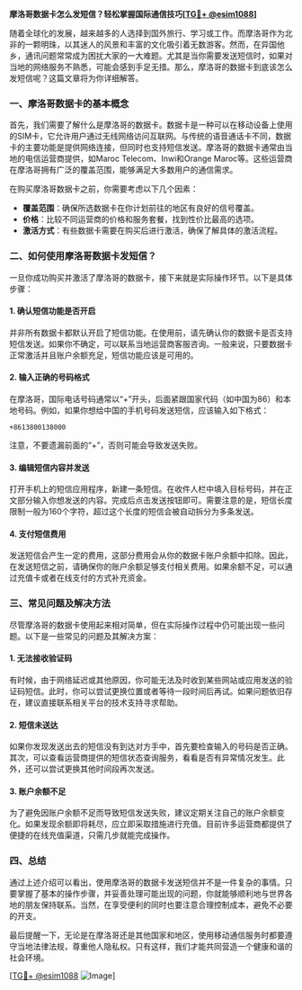 **摩洛哥数据卡怎么发短信？轻松掌握国际通信技巧[[TG💪+ @esim1088](https://t.me/s/esim1088)]**

随着全球化的发展，越来越多的人选择到国外旅行、学习或工作。而摩洛哥作为北非的一颗明珠，以其迷人的风景和丰富的文化吸引着无数游客。然而，在异国他乡，通讯问题常常成为困扰大家的一大难题。尤其是当你需要发送短信时，如果对当地的网络服务不熟悉，可能会感到手足无措。那么，摩洛哥的数据卡到底该怎么发短信呢？这篇文章将为你详细解答。

### 一、摩洛哥数据卡的基本概念

首先，我们需要了解什么是摩洛哥的数据卡。数据卡是一种可以在移动设备上使用的SIM卡，它允许用户通过无线网络访问互联网。与传统的语音通话卡不同，数据卡的主要功能是提供网络连接，但同时也支持短信发送。摩洛哥的数据卡通常由当地的电信运营商提供，如Maroc Telecom、Inwi和Orange Maroc等。这些运营商在摩洛哥拥有广泛的覆盖范围，能够满足大多数用户的通信需求。

在购买摩洛哥数据卡之前，你需要考虑以下几个因素：
- **覆盖范围**：确保所选数据卡在你计划前往的地区有良好的信号覆盖。
- **价格**：比较不同运营商的价格和服务套餐，找到性价比最高的选项。
- **激活方式**：有些数据卡需要在购买后进行激活，确保了解具体的激活流程。

### 二、如何使用摩洛哥数据卡发短信？

一旦你成功购买并激活了摩洛哥的数据卡，接下来就是实际操作环节。以下是具体步骤：

#### 1. 确认短信功能是否开启

并非所有数据卡都默认开启了短信功能。在使用前，请先确认你的数据卡是否支持短信发送。如果你不确定，可以联系当地运营商客服咨询。一般来说，只要数据卡正常激活并且账户余额充足，短信功能应该是可用的。

#### 2. 输入正确的号码格式

在摩洛哥，国际电话号码通常以“+”开头，后面紧跟国家代码（如中国为86）和本地号码。例如，如果你想给中国的手机号码发送短信，应该输入如下格式：
```
+8613800138000
```
注意，不要遗漏前面的“+”，否则可能会导致发送失败。

#### 3. 编辑短信内容并发送

打开手机上的短信应用程序，新建一条短信。在收件人栏中填入目标号码，并在正文部分输入你想发送的内容。完成后点击发送按钮即可。需要注意的是，短信长度限制一般为160个字符，超过这个长度的短信会被自动拆分为多条发送。

#### 4. 支付短信费用

发送短信会产生一定的费用，这部分费用会从你的数据卡账户余额中扣除。因此，在发送短信之前，请确保你的账户余额足够支付相关费用。如果余额不足，可以通过充值卡或者在线支付的方式补充资金。

### 三、常见问题及解决方法

尽管摩洛哥的数据卡使用起来相对简单，但在实际操作过程中仍可能出现一些问题。以下是一些常见的问题及其解决方案：

#### 1. 无法接收验证码

有时候，由于网络延迟或其他原因，你可能无法及时收到某些网站或应用发送的验证码短信。此时，你可以尝试更换位置或者等待一段时间后再试。如果问题依旧存在，建议直接联系相关平台的技术支持寻求帮助。

#### 2. 短信未送达

如果你发现发送出去的短信没有到达对方手中，首先要检查输入的号码是否正确。其次，可以查看运营商提供的短信状态查询服务，看看是否有异常情况发生。此外，还可以尝试更换其他时间段再次发送。

#### 3. 账户余额不足

为了避免因账户余额不足而导致短信发送失败，建议定期关注自己的账户余额变化。如果发现余额即将耗尽，应立即采取措施进行充值。目前许多运营商都提供了便捷的在线充值渠道，只需几步就能完成操作。

### 四、总结

通过上述介绍可以看出，使用摩洛哥的数据卡发送短信并不是一件复杂的事情。只要掌握了基本的操作步骤，并妥善处理可能出现的问题，你就能够顺利地与世界各地的朋友保持联系。当然，在享受便利的同时也要注意合理控制成本，避免不必要的开支。

最后提醒一下，无论是在摩洛哥还是其他国家和地区，使用移动通信服务时都要遵守当地法律法规，尊重他人隐私权。只有这样，我们才能共同营造一个健康和谐的社会环境。

[[TG💪+ @esim1088](https://t.me/s/esim1088) ![Image](https://i.postimg.cc/4NQfJmqS/Snipaste-2025-05-13-00-14-12.png)]